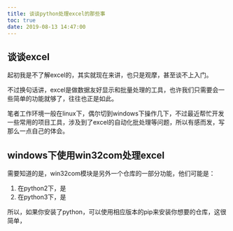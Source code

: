 ```yaml
---
title: 谈谈python处理excel的那些事
toc: true
date: 2019-08-13 14:47:00
---
```


## 谈谈excel

起初我是不了解excel的，其实就现在来讲，也只是观摩，甚至谈不上入门。

不过换句话讲，excel是做数据友好显示和批量处理的工具，也许我们只需要会一些简单的功能就够了，往往也正是如此。

笔者工作环境一般在linux下，偶尔切到windows下操作几下，不过最近帮忙开发一些常用的项目工具，涉及到了excel的自动化批处理等问题，所以有感而发，写那么一点自己的体会。



## windows下使用win32com处理excel

需要知道的是，win32com模块是另外一个仓库的一部分功能，他们可能是：
1. 在python2下，是
2. 在python3下，是

所以，如果你安装了python，可以使用相应版本的pip来安装你想要的仓库，这很简单，
